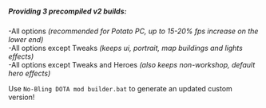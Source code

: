 
##### Providing 3 precompiled v2 builds:  
-All options *(recommended for Potato PC, up to 15-20% fps increase on the lower end)*  
-All options except Tweaks *(keeps ui, portrait, map buildings and lights effects)*  
-All options except Tweaks and Heroes *(also keeps non-workshop, default hero effects)*  
  
Use `No-Bling DOTA mod builder.bat` to generate an updated custom version!  

